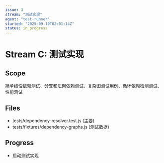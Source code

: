 ```yaml
---
issue: 3
stream: "测试实现"
agent: "test-runner"
started: "2025-09-19T02:01:14Z"
status: in_progress
---
```


# Stream C: 测试实现

## Scope
简单线性依赖测试、分支和汇聚依赖测试、复杂图测试用例、循环依赖检测测试、性能测试

## Files
- tests/dependency-resolver.test.js (主要)
- tests/fixtures/dependency-graphs.js (测试数据)

## Progress
- 启动测试实现